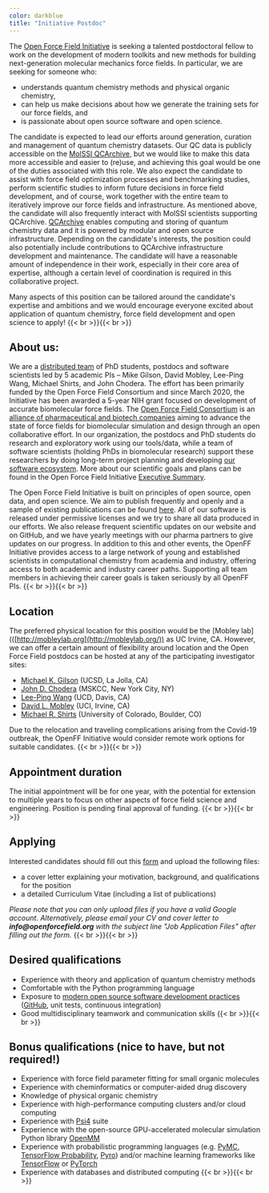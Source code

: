 ```yaml
---
color: darkblue
title: "Initiative Postdoc"
---
```


The [Open Force Field Initiative](http://openforcefield.org/) is seeking a talented postdoctoral fellow to work on the development of modern toolkits and new methods for building next-generation molecular mechanics force fields. In particular, we are seeking for someone who:

- understands quantum chemistry methods and physical organic chemistry,
- can help us make decisions about how we generate the training sets for our force fields, and
- is passionate about open source software and open science.

The candidate is expected to lead our efforts around generation, curation and management of quantum chemistry datasets. Our QC data is publicly accessible on the [MolSSI QCArchive](https://qcarchive.molssi.org/), but we would like to make this data more accessible and easier to (re)use, and achieving this goal would be one of the duties associated with this role. We also expect the candidate to assist with force field optimization processes and benchmarking studies, perform scientific studies to inform future decisions in force field development, and of course, work together with the entire team to iteratively improve our force fields and infrastructure. As mentioned above, the candidate will also frequently interact with MolSSI scientists supporting QCArchive. [QCArchive](https://qcarchive.molssi.org/) enables computing and storing of quantum chemistry data and it is powered by modular and open source infrastructure. Depending on the candidate&#39;s interests, the position could also potentially include contributions to QCArchive infrastructure development and maintenance. The candidate will have a reasonable amount of independence in their work, especially in their core area of expertise, although a certain level of coordination is required in this collaborative project.

 Many aspects of this position can be tailored around the candidate&#39;s expertise and ambitions and we would encourage everyone excited about application of quantum chemistry, force field development and open science to apply!
{{< br >}}{{< br >}}
## About us: ##
We are a [distributed team](https://openforcefield.org/members/) of PhD students, postdocs and software scientists led by 5 academic PIs – Mike Gilson, David Mobley, Lee-Ping Wang, Michael Shirts, and John Chodera. The effort has been primarily funded by the Open Force Field Consortium and since March 2020, the Initiative has been awarded a 5-year NIH grant focused on development of accurate biomolecular force fields. The [Open Force Field Consortium](https://openforcefield.org/consortium/) is an [alliance of pharmaceutical and biotech companies](https://openforcefield.org/news/introducing-the-consortium/) aiming to advance the state of force fields for biomolecular simulation and design through an open collaborative effort. In our organization, the postdocs and PhD students do research and exploratory work using our tools/data, while a team of software scientists (holding PhDs in biomolecular research) support these researchers by doing long-term project planning and developing [our software ecosystem](https://openforcefield.org/consortium/software/). More about our scientific goals and plans can be found in the Open Force Field Initiative [Executive Summary](https://openforcefield.org/science/downloads/roadmap/open-forcefield-summary.pdf).

 The Open Force Field Initiative is built on principles of open source, open data, and open science. We aim to publish frequently and openly and a sample of existing publications can be found [here](http://openforcefield.org/publications). All of our software is released under permissive licenses and we try to share all data produced in our efforts. We also release frequent scientific updates on our website and on GitHub, and we have yearly meetings with our pharma partners to give updates on our progress. In addition to this and other events, the OpenFF Initiative provides access to a large network of young and established scientists in computational chemistry from academia and industry, offering access to both academic and industry career paths. Supporting all team members in achieving their career goals is taken seriously by all OpenFF PIs.
{{< br >}}{{< br >}}
## Location ##

The preferred physical location for this position would be the [Mobley lab](([http://mobleylab.org](http://mobleylab.org/)) as UC Irvine, CA. However, we can offer a certain amount of flexibility around location and the Open Force Field postdocs can be hosted at any of the participating investigator sites:

- [Michael K. Gilson](http://gilson.cloud.ucsd.edu/) (UCSD, La Jolla, CA)
- [John D. Chodera](http://choderalab.org/) (MSKCC, New York City, NY)
- [Lee-Ping Wang](https://chemistry.ucdavis.edu/people/lee-ping-wang) (UCD, Davis, CA)
- [David L. Mobley](http://mobleylab.org/) (UCI, Irvine, CA)
- [Michael R. Shirts](https://www.colorado.edu/lab/shirtsgroup/) (University of Colorado, Boulder, CO)

Due to the relocation and traveling complications arising from the Covid-19 outbreak, the OpenFF Initiative would consider remote work options for suitable candidates.
{{< br >}}{{< br >}}
## Appointment duration ##

The initial appointment will be for one year, with the potential for extension to multiple years to focus on other aspects of force field science and engineering. Position is pending final approval of funding.
{{< br >}}{{< br >}}
## Applying ##

Interested candidates should fill out this [form](https://forms.gle/Jk46ZEbWwXKy3ijEA) and upload the following files:

- a cover letter explaining your motivation, background, and qualifications for the position
- a detailed Curriculum Vitae (including a list of publications)

_Please note that you can only upload files if you have a valid Google account. Alternatively, please email your CV and cover letter to  __info@openforcefield.org__  with the subject line &quot;Job Application Files&quot; after filling out the form._
{{< br >}}{{< br >}}
## Desired qualifications ##

- Experience with theory and application of quantum chemistry methods
- Comfortable with the Python programming language
- Exposure to [modern open source software development practices](https://github.com/choderalab/software-development) ([GitHub](http://github.org/), unit tests, continuous integration)
- Good multidisciplinary teamwork and communication skills
{{< br >}}{{< br >}}
## Bonus qualifications (nice to have, but not required!) ##

- Experience with force field parameter fitting for small organic molecules
- Experience with cheminformatics or computer-aided drug discovery
- Knowledge of physical organic chemistry
- Experience with high-performance computing clusters and/or cloud computing
- Experience with [Psi4](http://www.psicode.org/) suite
- Experience with the open-source GPU-accelerated molecular simulation Python library [OpenMM](http://openmm.org/)
- Experience with probabilistic programming languages (e.g. [PyMC](https://github.com/pymc-devs), [TensorFlow Probability](https://www.tensorflow.org/probability/overview), [Pyro](http://pyro.ai/)) and/or machine learning frameworks like [TensorFlow](http://tensorflow.org/) or [PyTorch](https://pytorch.org/)
- Experience with databases and distributed computing
{{< br >}}{{< br >}}
